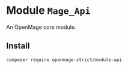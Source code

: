 # Module `Mage_Api`

An OpenMage core module.

## Install

``` bash
composer require openmage-strict/module-api
```


